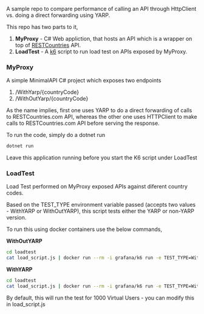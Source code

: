 A sample repo to compare performance of calling an API through HttpClient vs. doing a direct forwarding using YARP.

This repo has two parts to it, 

1. **MyProxy** - C# Web appliction, that hosts an API which is a wrapper on top of [RESTCountries](https://restcountries.com/) API.
2. **LoadTest** - A [k6](https://k6.io/) script to run load test on APIs exposed by MyProxy.

### MyProxy
A simple MinimalAPI C# project which exposes two endpoints
1. /WithYarp/{countryCode}
2. /WithOutYarp/{countryCode}

As the name implies, first one uses YARP to do a direct forwarding of calls to RESTCountries.com API, whereas the other one uses HTTPClient to make calls to RESTCountries.com API before serving the response.

To run the code, simply do a dotnet run
```bash
dotnet run
```

Leave this application running before you start the K6 script under LoadTest

### LoadTest
Load Test performed on MyProxy exposed APIs against diferent country codes.

Based on the TEST_TYPE environment variable passed (accepts two values - WithYARP or WithOutYARP), this script tests either the YARP or non-YARP version.

To run this using docker containers use the below commands,

**WithOutYARP**
```bash
cd loadtest
cat load_script.js | docker run --rm -i grafana/k6 run -e TEST_TYPE=WithOutYARP --duration 30s -
```

**WithYARP**
```bash
cd loadtest
cat load_script.js | docker run --rm -i grafana/k6 run -e TEST_TYPE=WithYARP --duration 30s -
```

By default, this will run the test for 1000 Virtual Users - you can modify this in load_script.js